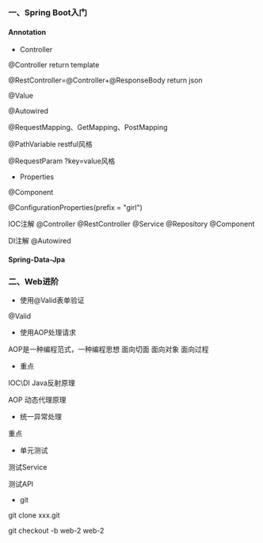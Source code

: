 
### 一、Spring Boot入门

#### Annotation

- Controller

@Controller return template

@RestController=@Controller+@ResponseBody return json

@Value

@Autowired

@RequestMapping、GetMapping、PostMapping

@PathVariable restful风格

@RequestParam ?key=value风格

- Properties

@Component

@ConfigurationProperties(prefix = "girl")


IOC注解
@Controller @RestController
@Service
@Repository
@Component

DI注解
@Autowired


#### Spring-Data-Jpa


### 二、Web进阶

- 使用@Valid表单验证

@Valid

- 使用AOP处理请求

AOP是一种编程范式，一种编程思想
面向切面
面向对象
面向过程

- 重点

IOC\DI Java反射原理

AOP 动态代理原理

- 统一异常处理

重点

- 单元测试

测试Service

测试API

- git

git clone xxx.git

git checkout -b web-2 web-2




